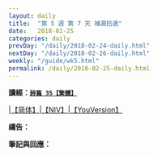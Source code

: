 ```yaml
---
layout: daily
title:  "第 5 週 第 7 天 補漏拾遺"
date:   2018-02-25
categories: daily
prevDay: "/daily/2018-02-24-daily.html"
nextDay: "/daily/2018-02-26-daily.html"
weekly: "/guide/wk5.html"
permalink: /daily/2018-02-25-daily.html
---
```


**讀經：[`詩篇 35【繁體】`](https://www.biblegateway.com/passage/?search=ps.35&version=CUVMPT)**

|[【简体】](https://www.biblegateway.com/passage/?search=ps.35&version=CUVMPS)|[【NIV】](https://www.biblegateway.com/passage/?search=ps.35&version=NIV)|[【YouVersion】](https://www.bible.com/zh-TW/bible/46/PSA.35.CUNP)

**禱告：**

**筆記與回應：**
